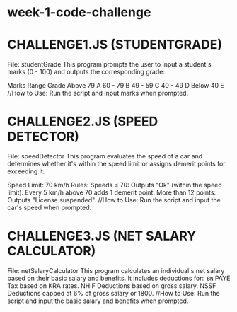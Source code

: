 # week-1-code-challenge

# CHALLENGE1.JS (STUDENTGRADE)
File: studentGrade
This program prompts the user to input a student's marks (0 - 100) and outputs the corresponding grade:

Marks Range	Grade
Above 79	A
60 - 79	        B
49 - 59	        C
40 - 49	        D
Below 40	E
//How to Use:
Run the script and input marks when prompted.


# CHALLENGE2.JS (SPEED DETECTOR)
File: speedDetector
This program evaluates the speed of a car and determines whether it's within the speed limit or assigns demerit points for exceeding it.

Speed Limit: 70 km/h
Rules:
Speeds ≤ 70: Outputs "Ok" (within the speed limit).
Every 5 km/h above 70 adds 1 demerit point.
More than 12 points: Outputs "License suspended".
//How to Use:
Run the script and input the car's speed when prompted.


# CHALLENGE3.JS (NET SALARY CALCULATOR)
File: netSalaryCalculator
This program calculates an individual's net salary based on their basic salary and benefits. It includes deductions for:`-BN`
        PAYE Tax based on KRA rates.
        NHIF Deductions based on gross salary.
        NSSF Deductions capped at 6% of gross salary or 1800.
//How to Use:
Run the script and input the basic salary and benefits when prompted.